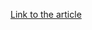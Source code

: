 [Link to the article](https://www.hybrid-analysis.com/sample/36937e5e744873b3646c9d345e8cf50fb969029dc77525acfe63d5a9d28b73f2/5b6185507ca3e160e87510a3)

